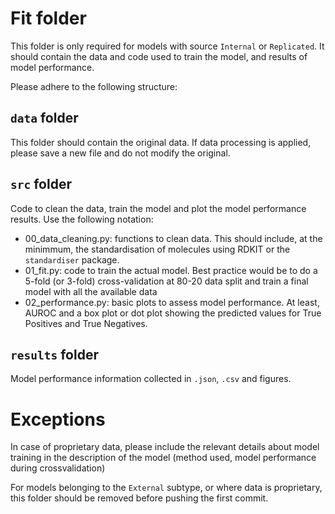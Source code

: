 # Fit folder

This folder is only required for models with source `Internal` or `Replicated`. It should contain the data and code used to train the model, and results of model performance.

Please adhere to the following structure:

## `data` folder
This folder should contain the original data. If data processing is applied, please save a new file and do not modify the original. 

## `src` folder
Code to clean the data, train the model and plot the model performance results. Use the following notation:
- 00_data_cleaning.py: functions to clean data. This should include, at the minimmum, the standardisation of molecules using RDKIT or the `standardiser` package.
- 01_fit.py: code to train the actual model. Best practice would be to do a 5-fold (or 3-fold) cross-validation at 80-20 data split and train a final model with all the available data
- 02_performance.py: basic plots to assess model performance. At least, AUROC and a box plot or dot plot showing the predicted values for True Positives and True Negatives.

## `results` folder
Model performance information collected in `.json`, `.csv` and figures.

# Exceptions
In case of proprietary data, please include the relevant details about model training in the description of the model (method used, model performance during crossvalidation)

For models belonging to the `External` subtype, or where data is proprietary, this folder should be removed before pushing the first commit.